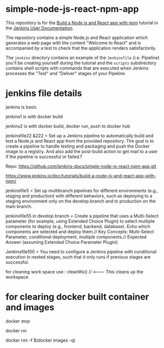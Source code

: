 # simple-node-js-react-npm-app

This repository is for the
[Build a Node.js and React app with npm](https://jenkins.io/doc/tutorials/build-a-node-js-and-react-app-with-npm/)
tutorial in the [Jenkins User Documentation](https://jenkins.io/doc/).

The repository contains a simple Node.js and React application which generates
a web page with the content "Welcome to React" and is accompanied by a test to
check that the application renders satisfactorily.

The `jenkins` directory contains an example of the `Jenkinsfile` (i.e. Pipeline)
you'll be creating yourself during the tutorial and the `scripts` subdirectory
contains shell scripts with commands that are executed when Jenkins processes
the "Test" and "Deliver" stages of your Pipeline.

# jenkins file details
jenkins is basic

jenkins1 is with docker build

jenkins2 is with docker build, docker run, push to docker hub

jenkinsfile22 &222 =  Set up a Jenkins pipeline to automatically build and test a Node.js and React app from the provided repository. The goal is to create a pipeline to handle testing and packaging and push the Docker image to a registry. And also add the post-build action to get mail to a user if the pipeline is successful or failed.?

Repo: https://github.com/jenkins-docs/simple-node-js-react-npm-app.git 

https://www.jenkins.io/doc/tutorials/build-a-node-js-and-react-app-with-npm/

jenkinsfile5 =	Set up multibranch pipelines for different environments (e.g., staging and production) with different behaviors, such as deploying to a staging environment only on the develop branch and to production on the main branch. 

jenkinsfile55 in develop branch =  Create a pipeline that uses a Multi-Select parameter (for example, using Extended Choice Plugin) to select multiple components to deploy (e.g., frontend, backend, database). Echo which components are selected and deploy them.// Key Concepts: Multi-Select Parameter, conditional deployment, multiple components.// Expected Answer (assuming Extended Choice Parameter Plugin):

Jenkinsfile100 = You need to configure a Jenkins pipeline with conditional execution in nested stages, such that it only runs if previous stages are successful.


for cleaning work space use :  cleanWs()   // <--- This cleans up the workspace

# for clearing docker built container and images

docker stop <container>

docker rm   <container>

docker rmi -f $(docker images -q)


